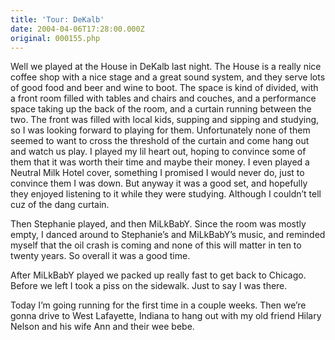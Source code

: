 ```yaml
---
title: 'Tour: DeKalb'
date: 2004-04-06T17:28:00.000Z
original: 000155.php
---
```


Well we played at the House in DeKalb last night. The House is a really nice coffee shop with a nice stage and a great sound system, and they serve lots of good food and beer and wine to boot. The space is kind of divided, with a front room filled with tables and chairs and couches, and a performance space taking up the back of the room, and a curtain running between the two. The front was filled with local kids, supping and sipping and studying, so I was looking forward to playing for them. Unfortunately none of them seemed to want to cross the threshold of the curtain and come hang out and watch us play. I played my lil heart out, hoping to convince some of them that it was worth their time and maybe their money. I even played a Neutral Milk Hotel cover, something I promised I would never do, just to convince them I was down. But anyway it was a good set, and hopefully they enjoyed listening to it while they were studying. Although I couldn’t tell cuz of the dang curtain.

Then Stephanie played, and then MiLkBabY. Since the room was mostly empty, I danced around to Stephanie’s and MiLkBabY’s music, and reminded myself that the oil crash is coming and none of this will matter in ten to twenty years. So overall it was a good time.

After MiLkBabY played we packed up really fast to get back to Chicago. Before we left I took a piss on the sidewalk. Just to say I was there.

Today I’m going running for the first time in a couple weeks. Then we’re gonna drive to West Lafayette, Indiana to hang out with my old friend Hilary Nelson and his wife Ann and their wee bebe.
